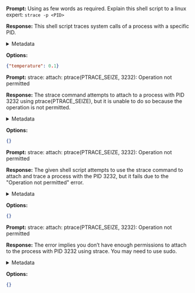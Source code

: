 **Prompt:**
Using as few words as required. Explain this shell script to a linux expert:
`strace -p <PID>`    

**Response:**
This shell script traces system calls of a process with a specific PID.

<details><summary>Metadata</summary>

- Duration: 4105 ms
- Datetime: 2023-10-19T09:52:32.669476
- Model: gpt-3.5-turbo-0613

</details>

**Options:**
```json
{"temperature": 0.1}
```

**Prompt:**
strace: attach: ptrace(PTRACE_SEIZE, 3232): Operation not permitted

**Response:**
The strace command attempts to attach to a process with PID 3232 using ptrace(PTRACE_SEIZE), but it is unable to do so because the operation is not permitted.

<details><summary>Metadata</summary>

- Duration: 4453 ms
- Datetime: 2023-10-19T09:54:02.511987
- Model: gpt-3.5-turbo-0613

</details>

**Options:**
```json
{}
```

**Prompt:**
strace: attach: ptrace(PTRACE_SEIZE, 3232): Operation not permitted

**Response:**
The given shell script attempts to use the strace command to attach and trace a process with the PID 3232, but it fails due to the "Operation not permitted" error.

<details><summary>Metadata</summary>

- Duration: 4787 ms
- Datetime: 2023-10-19T09:54:16.413354
- Model: gpt-3.5-turbo-0613

</details>

**Options:**
```json
{}
```

**Prompt:**
strace: attach: ptrace(PTRACE_SEIZE, 3232): Operation not permitted

**Response:**
The error implies you don’t have enough permissions to attach to the process with PID 3232 using strace. You may need to use sudo.

<details><summary>Metadata</summary>

- Duration: 4654 ms
- Datetime: 2023-10-19T09:54:32.302746
- Model: gpt-4-0613

</details>

**Options:**
```json
{}
```

